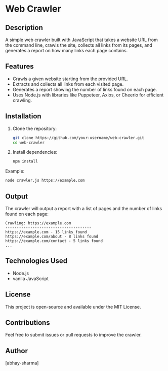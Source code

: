# Web Crawler

## Description
A simple web crawler built with JavaScript that takes a website URL from the command line, crawls the site, collects all links from its pages, and generates a report on how many links each page contains.

## Features
- Crawls a given website starting from the provided URL.
- Extracts and collects all links from each visited page.
- Generates a report showing the number of links found on each page.
- Uses Node.js with libraries like Puppeteer, Axios, or Cheerio for efficient crawling.

## Installation

1. Clone the repository:
   ```sh
   git clone https://github.com/your-username/web-crawler.git
   cd web-crawler
   ```
2. Install dependencies:
   ```sh
   npm install
   ```

Example:
```sh
node crawler.js https://example.com
```

## Output
The crawler will output a report with a list of pages and the number of links found on each page:
```
Crawling: https://example.com
--------------------------------------
https://example.com - 15 links found
https://example.com/about - 8 links found
https://example.com/contact - 5 links found
...
```

## Technologies Used
- Node.js
- vanila JavaScript

## License
This project is open-source and available under the MIT License.

## Contributions
Feel free to submit issues or pull requests to improve the crawler.

## Author
[abhay-sharma]

